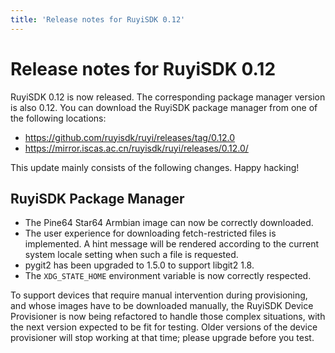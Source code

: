```yaml
---
title: 'Release notes for RuyiSDK 0.12'
---
```


# Release notes for RuyiSDK 0.12

RuyiSDK 0.12 is now released. The corresponding package manager version is also 0.12.
You can download the RuyiSDK package manager from one of the following locations:

* https://github.com/ruyisdk/ruyi/releases/tag/0.12.0
* https://mirror.iscas.ac.cn/ruyisdk/ruyi/releases/0.12.0/

This update mainly consists of the following changes. Happy hacking!

## RuyiSDK Package Manager

* The Pine64 Star64 Armbian image can now be correctly downloaded.
* The user experience for downloading fetch-restricted files is implemented.
  A hint message will be rendered according to the current system locale setting
  when such a file is requested.
* pygit2 has been upgraded to 1.5.0 to support libgit2 1.8.
* The `XDG_STATE_HOME` environment variable is now correctly respected.

To support devices that require manual intervention during provisioning, and
whose images have to be downloaded manually, the RuyiSDK Device Provisioner is
now being refactored to handle those complex situations, with the next version
expected to be fit for testing. Older versions of the device provisioner will
stop working at that time; please upgrade before you test.
